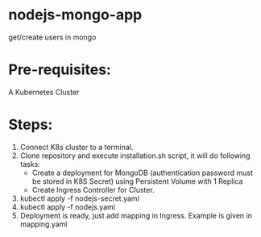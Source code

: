 # nodejs-mongo-app
get/create users in mongo

# Pre-requisites:
A Kubernetes Cluster

# Steps:
1. Connect K8s cluster to a terminal.
2. Clone repository and execute installation.sh script, it will do following tasks:
   * Create a deployment for MongoDB (authentication password must be stored in K8S Secret) using Persistent Volume with 1 Replica
   * Create Ingress Controller for Cluster.
3. kubectl apply -f nodejs-secret.yaml
4. kubectl apply -f nodejs.yaml
5. Deployment is ready, just add mapping in Ingress. Example is given in mapping.yaml
